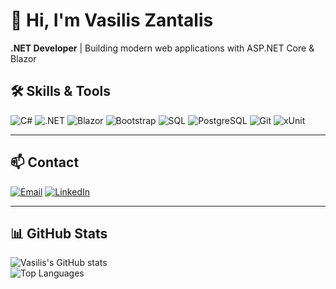 # 👋 Hi, I'm Vasilis Zantalis

**.NET Developer** | Building modern web applications with ASP.NET Core & Blazor 

## 🛠️ Skills & Tools

![C#](https://img.shields.io/badge/-C%23-239120?logo=c-sharp&logoColor=white)
![.NET](https://img.shields.io/badge/-.NET-512BD4?logo=dotnet&logoColor=white)
![Blazor](https://img.shields.io/badge/-Blazor-512BD4?logo=blazor&logoColor=white)
![Bootstrap](https://img.shields.io/badge/-Bootstrap-7952B3?logo=bootstrap&logoColor=white)
![SQL](https://img.shields.io/badge/-SQL-CC2927?logo=microsoftsqlserver&logoColor=white)
![PostgreSQL](https://img.shields.io/badge/-PostgreSQL-316192?logo=postgresql&logoColor=white)
![Git](https://img.shields.io/badge/-Git-F05032?logo=git&logoColor=white)
![xUnit](https://img.shields.io/badge/-xUnit-02569B?logo=xunit&logoColor=white)

---

## 📫 Contact

[![Email](https://img.shields.io/badge/Email-vzantalis@gmail.com-c14438?style=flat&logo=gmail&logoColor=white)](mailto:vzantalis@gmail.com)
[![LinkedIn](https://img.shields.io/badge/LinkedIn-Vasilis_Zantalis-0A66C2?style=flat&logo=linkedin&logoColor=white)](https://linkedin.com/in/vasiliszantalis)

---

## 📊 GitHub Stats

![Vasilis's GitHub stats](https://github-readme-stats.vercel.app/api?username=vasiliszantalis&show_icons=true&theme=radical)  
![Top Languages](https://github-readme-stats.vercel.app/api/top-langs/?username=vasiliszantalis&layout=compact&theme=radical)
